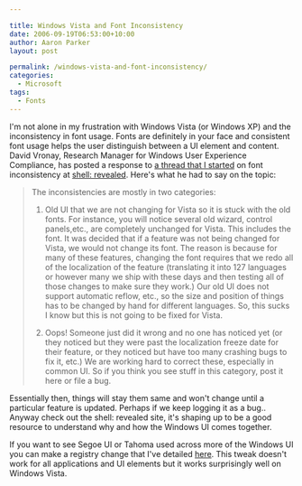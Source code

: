 ```yaml
---

title: Windows Vista and Font Inconsistency
date: 2006-09-19T06:53:00+10:00
author: Aaron Parker
layout: post

permalink: /windows-vista-and-font-inconsistency/
categories:
  - Microsoft
tags:
  - Fonts
---
```

I'm not alone in my frustration with Windows Vista (or Windows XP) and the inconsistency in font usage. Fonts are definitely in your face and consistent font usage helps the user distinguish between a UI element and content. David Vronay, Research Manager for Windows User Experience Compliance, has posted a response to [a thread that I started](http://shellrevealed.com/forums/thread/493.aspx) on font inconsistency at [shell: revealed](http://shellrevealed.com/). Here's what he had to say on the topic:

> The inconsistencies are mostly in two categories:
> 
> 1) Old UI that we are not changing for Vista so it is stuck with the old fonts. For instance, you will notice several old wizard, control panels,etc., are completely unchanged for Vista. This includes the font. It was decided that if a feature was not being changed for Vista, we would not change its font. The reason is because for many of these features, changing the font requires that we redo all of the localization of the feature (translating it into 127 languages or however many we ship with these days and then testing all of those changes to make sure they work.) Our old UI does not support automatic reflow, etc., so the size and position of things has to be changed by hand for different languages. So, this sucks I know but this is not going to be fixed for Vista.
> 
> 2) Oops! Someone just did it wrong and no one has noticed yet (or they noticed but they were past the localization freeze date for their feature, or they noticed but have too many crashing bugs to fix it, etc.) We are working hard to correct these, especially in common UI. So if you think you see stuff in this category, post it here or file a bug.

Essentially then, things will stay them same and won't change until a particular feature is updated. Perhaps if we keep logging it as a bug.. Anyway check out the shell: revealed site, it's shaping up to be a good resource to understand why and how the Windows UI comes together.

If you want to see Segoe UI or Tahoma used across more of the Windows UI you can make a registry change that I've detailed [here](http://www.trustedaccess.info/blogs/travelling/archive/2006/08/25/UI-consistency-and-Microsoft-Sans-Serif.aspx). This tweak doesn't work for all applications and UI elements but it works surprisingly well on Windows Vista.
